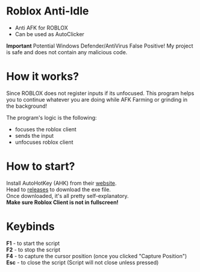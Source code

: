 # Roblox Anti-Idle
- Anti AFK for ROBLOX
- Can be used as AutoClicker

**Important**
Potential Windows Defender/AntiVirus False Positive! My project is safe and does not contain any malicious code.

# How it works?
Since ROBLOX does not register inputs if its unfocused. This program helps you to continue whatever you are doing while AFK Farming or grinding in the background!  
  
The program's logic is the following:    
- focuses the roblox client
- sends the input
- unfocuses roblox client  

# How to start?
Install AutoHotKey (AHK) from their [website](https://www.autohotkey.com/).  
Head to [releases](https://github.com/JianKEG/Roblox-Anti-Idle/releases) to download the exe file.  
Once downloaded, it's all pretty self-explanatory.   
**Make sure Roblox Client is not in fullscreen!**  
# Keybinds
**F1** - to start the script  
**F2** - to stop the script  
**F4** - to capture the cursor position (once you clicked "Capture Position")  
**Esc** - to close the script (Script will not close unless pressed)
